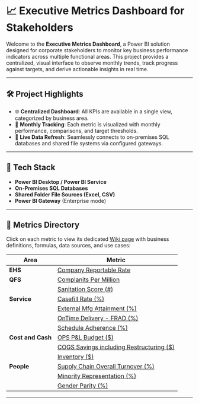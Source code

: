 # 📈 Executive Metrics Dashboard for Stakeholders

Welcome to the **Executive Metrics Dashboard**, a Power BI solution designed for corporate stakeholders to monitor key business performance indicators across multiple functional areas. This project provides a centralized, visual interface to observe monthly trends, track progress against targets, and derive actionable insights in real time.

---

## 🛠️ Project Highlights

- 🌐 **Centralized Dashboard**: All KPIs are available in a single view, categorized by business area.
- 📅 **Monthly Tracking**: Each metric is visualized with monthly performance, comparisons, and target thresholds.
- 📡 **Live Data Refresh**: Seamlessly connects to on-premises SQL databases and shared file systems via configured gateways.

---

## 🧰 Tech Stack

- **Power BI Desktop / Power BI Service**
- **On-Premises SQL Databases**
- **Shared Folder File Sources (Excel, CSV)**
- **Power BI Gateway** (Enterprise mode)

---

## 📁 Metrics Directory

Click on each metric to view its dedicated [Wiki page](../../wiki) with business definitions, formulas, data sources, and use cases:

| Area             | Metric                                                                                     |
|------------------|---------------------------------------------------------------------------------------------|
| **EHS**           | [Company Reportable Rate](../../wiki/Company-Reportable-Rate)                              |
| **QFS**           | [Complanits Per Million](../../wiki/Complanits-Per-Million)                                                                       |
|                  | [Sanitation Score (#)](../../wiki/Sanitation-Score)                               |
| **Service**       | [Casefill Rate (%)](../../wiki/Casefill-Rate)                                     |
|                  | [External Mfg Attainment (%)](../../wiki/External-Manufacturing-(Mfg)-Attainment)                 |
|                  | [OnTime Delivery - FRAD (%)](../../wiki/On‐Time-Delivery-–-FRAD)                   |
|                  | [Schedule Adherence (%)](../../wiki/Schedule-Adherence)                           |
| **Cost and Cash** | [OPS P&L Budget ($)](../../wiki/OPS-P&L-Budget)                                   |
|                  | [COGS Savings including Restructuring ($)](../../wiki/KNA-COGS-Savings-including-Restructuring) |
|                  | [Inventory ($)](../../wiki/Inventory)                                             |
| **People**        | [Supply Chain Overall Turnover (%)](../../wiki/KNA-Supply-Chain-Overall-Turnover)       |
|                  | [Minority Representation (%)](../../wiki/MR)       |
|                  | [Gender Parity (%)](../../wiki/GP)                         |

---

